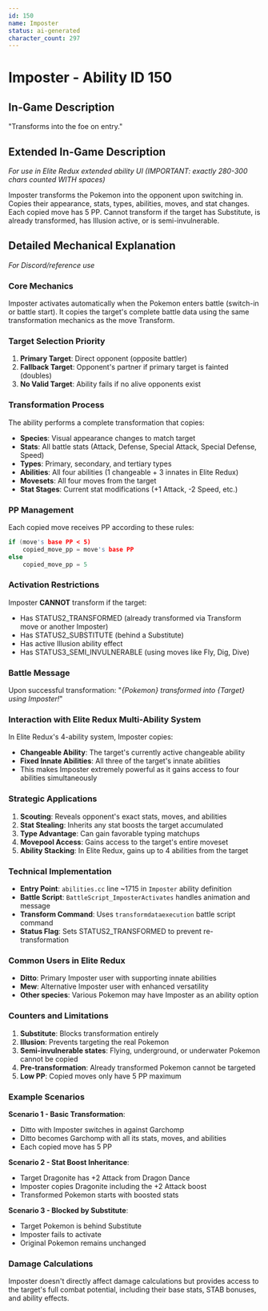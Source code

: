```yaml
---
id: 150
name: Imposter
status: ai-generated
character_count: 297
---
```


# Imposter - Ability ID 150

## In-Game Description
"Transforms into the foe on entry."

## Extended In-Game Description
*For use in Elite Redux extended ability UI (IMPORTANT: exactly 280-300 chars counted WITH spaces)*

Imposter transforms the Pokemon into the opponent upon switching in. Copies their appearance, stats, types, abilities, moves, and stat changes. Each copied move has 5 PP. Cannot transform if the target has Substitute, is already transformed, has Illusion active, or is semi-invulnerable.

## Detailed Mechanical Explanation
*For Discord/reference use*

### Core Mechanics
Imposter activates automatically when the Pokemon enters battle (switch-in or battle start). It copies the target's complete battle data using the same transformation mechanics as the move Transform.

### Target Selection Priority
1. **Primary Target**: Direct opponent (opposite battler)
2. **Fallback Target**: Opponent's partner if primary target is fainted (doubles)
3. **No Valid Target**: Ability fails if no alive opponents exist

### Transformation Process
The ability performs a complete transformation that copies:
- **Species**: Visual appearance changes to match target
- **Stats**: All battle stats (Attack, Defense, Special Attack, Special Defense, Speed)
- **Types**: Primary, secondary, and tertiary types
- **Abilities**: All four abilities (1 changeable + 3 innates in Elite Redux)
- **Movesets**: All four moves from the target
- **Stat Stages**: Current stat modifications (+1 Attack, -2 Speed, etc.)

### PP Management
Each copied move receives PP according to these rules:
```c
if (move's base PP < 5)
    copied_move_pp = move's base PP
else
    copied_move_pp = 5
```

### Activation Restrictions
Imposter **CANNOT** transform if the target:
- Has STATUS2_TRANSFORMED (already transformed via Transform move or another Imposter)
- Has STATUS2_SUBSTITUTE (behind a Substitute)
- Has active Illusion ability effect
- Has STATUS3_SEMI_INVULNERABLE (using moves like Fly, Dig, Dive)

### Battle Message
Upon successful transformation: "*{Pokemon} transformed into {Target} using Imposter!*"

### Interaction with Elite Redux Multi-Ability System
In Elite Redux's 4-ability system, Imposter copies:
- **Changeable Ability**: The target's currently active changeable ability
- **Fixed Innate Abilities**: All three of the target's innate abilities
- This makes Imposter extremely powerful as it gains access to four abilities simultaneously

### Strategic Applications
1. **Scouting**: Reveals opponent's exact stats, moves, and abilities
2. **Stat Stealing**: Inherits any stat boosts the target accumulated
3. **Type Advantage**: Can gain favorable typing matchups
4. **Movepool Access**: Gains access to the target's entire moveset
5. **Ability Stacking**: In Elite Redux, gains up to 4 abilities from the target

### Technical Implementation
- **Entry Point**: `abilities.cc` line ~1715 in `Imposter` ability definition
- **Battle Script**: `BattleScript_ImposterActivates` handles animation and message
- **Transform Command**: Uses `transformdataexecution` battle script command
- **Status Flag**: Sets STATUS2_TRANSFORMED to prevent re-transformation

### Common Users in Elite Redux
- **Ditto**: Primary Imposter user with supporting innate abilities
- **Mew**: Alternative Imposter user with enhanced versatility
- **Other species**: Various Pokemon may have Imposter as an ability option

### Counters and Limitations
1. **Substitute**: Blocks transformation entirely
2. **Illusion**: Prevents targeting the real Pokemon
3. **Semi-invulnerable states**: Flying, underground, or underwater Pokemon cannot be copied
4. **Pre-transformation**: Already transformed Pokemon cannot be targeted
5. **Low PP**: Copied moves only have 5 PP maximum

### Example Scenarios
**Scenario 1 - Basic Transformation**:
- Ditto with Imposter switches in against Garchomp
- Ditto becomes Garchomp with all its stats, moves, and abilities
- Each copied move has 5 PP

**Scenario 2 - Stat Boost Inheritance**:
- Target Dragonite has +2 Attack from Dragon Dance
- Imposter copies Dragonite including the +2 Attack boost
- Transformed Pokemon starts with boosted stats

**Scenario 3 - Blocked by Substitute**:
- Target Pokemon is behind Substitute
- Imposter fails to activate
- Original Pokemon remains unchanged

### Damage Calculations
Imposter doesn't directly affect damage calculations but provides access to the target's full combat potential, including their base stats, STAB bonuses, and ability effects.